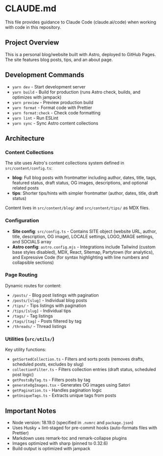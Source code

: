 # CLAUDE.md

This file provides guidance to Claude Code (claude.ai/code) when working with code in this repository.

## Project Overview

This is a personal blog/website built with Astro, deployed to GitHub Pages. The site features blog posts, tips, and an about page.

## Development Commands

- `yarn dev` - Start development server
- `yarn build` - Build for production (runs Astro check, builds, and optimizes with jampack)
- `yarn preview` - Preview production build
- `yarn format` - Format code with Prettier
- `yarn format:check` - Check code formatting
- `yarn lint` - Run ESLint
- `yarn sync` - Sync Astro content collections

## Architecture

### Content Collections

The site uses Astro's content collections system defined in `src/content/config.ts`:

- **blog**: Full blog posts with frontmatter including author, dates, title, tags, featured status, draft status, OG images, descriptions, and optional related posts
- **tips**: Shorter tips/hints with simpler frontmatter (author, dates, title, draft status)

Content lives in `src/content/blog/` and `src/content/tips/` as MDX files.

### Configuration

- **Site config**: `src/config.ts` - Contains SITE object (website URL, author, title, description, OG image), LOCALE settings, LOGO_IMAGE settings, and SOCIALS array
- **Astro config**: `astro.config.mjs` - Integrations include Tailwind (custom base styles disabled), MDX, React, Sitemap, Partytown (for analytics), and Expressive Code (for syntax highlighting with line numbers and collapsible sections)

### Page Routing

Dynamic routes for content:
- `/posts/` - Blog post listings with pagination
- `/posts/[slug]` - Individual blog posts
- `/tips/` - Tips listings with pagination
- `/tips/[slug]` - Individual tips
- `/tags/` - Tag listings
- `/tags/[tag]` - Posts filtered by tag
- `/threads/` - Thread listings

### Utilities (`src/utils/`)

Key utility functions:
- `getSortedCollection.ts` - Filters and sorts posts (removes drafts, scheduled posts, excludes by slug)
- `collectionFilter.ts` - Filters collection entries (draft status, scheduled post logic)
- `getPostsByTag.ts` - Filters posts by tag
- `generateOgImages.tsx` - Generates OG images using Satori
- `getPagination.ts` - Handles pagination logic
- `getUniqueTags.ts` - Extracts unique tags from posts

## Important Notes

- Node version: 18.19.0 (specified in `.nvmrc` and `package.json`)
- Uses Husky + lint-staged for pre-commit hooks (auto-formats files with Prettier)
- Markdown uses remark-toc and remark-collapse plugins
- Images optimized with sharp (pinned to 0.32.6)
- Build output is optimized with jampack
